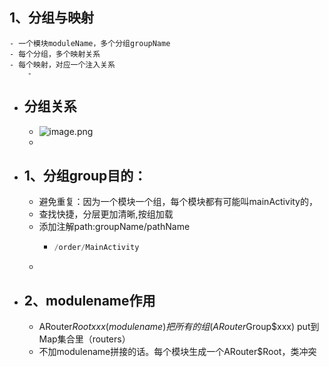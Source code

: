 ## 1、分组与映射
	- 一个模块moduleName，多个分组groupName
	- 每个分组，多个映射关系
	- 每个映射，对应一个注入关系
		-
- ## 分组关系
	- ![image.png](../assets/image_1692262978799_0.png)
	-
- ## 1、分组group目的：
	- 避免重复：因为一个模块一个组，每个模块都有可能叫mainActivity的，
	- 查找快捷，分层更加清晰,按组加载
	- 添加注解path:groupName/pathName
		- ```java
		  /order/MainActivity
		  ```
	-
- ## 2、modulename作用
	- ARouter$Root$$xxx(modulename) 把所有的组(ARouter$Group$xxx) put到Map集合里（routers）
	- 不加modulename拼接的话。每个模块生成一个ARouter$Root，类冲突